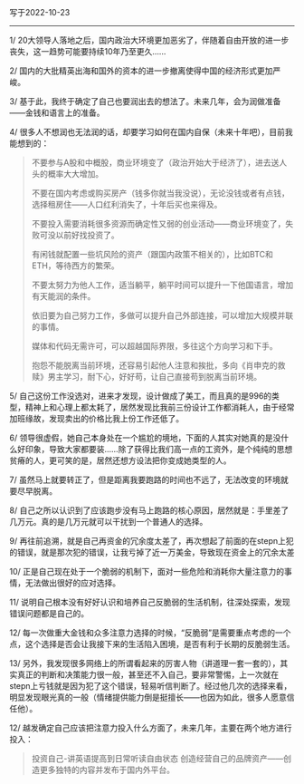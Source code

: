 写于2022-10-23

-----

1/ 20大领导人落地之后，国内政治大环境更加恶劣了，伴随着自由开放的进一步丧失，这一趋势可能要持续10年乃至更久……

2/ 国内的大批精英出海和国外的资本的进一步撤离使得中国的经济形式更加严峻。

3/ 基于此，我终于确定了自己也要润出去的想法了。未来几年，会为润做准备——金钱和语言上的准备。

4/ 很多人不想润也无法润的话，却要学习如何在国内自保（未来十年吧），目前我能想到的：
>不要参与A股和中概股，商业环境变了（政治开始大于经济了），进去送人头的概率大大增加。
>
>不要在国内考虑或购买房产（钱多你就当我没说），无论没钱或者有点钱，选择租房住——人口红利消失了，十年后买也来得及。
>
>不要投入需要消耗很多资源而确定性又弱的创业活动——商业环境变了，失败可没以前好找投资了。
>
>有闲钱就配置一些坑风险的资产（跟国内政策不相关的），比如BTC和ETH，等待西方的繁荣。
>
>不要太努力为他人工作，适当躺平，躺平时间可以提升一下他国语言，增加有天能润的条件。
>
>依旧要为自己努力工作，多做可以提升自己外部连接，可以增加大规模并联的事情。
>
>媒体和代码无需许可，可以超越国际界限，多往这个方向学习和下手。
>
>抱怨不能脱离当前环境，还容易引起他人注意和挨批，多向《肖申克的救赎》男主学习，耐下心，好好苟，让自己直接苟到脱离当前环境。

5/ 自己这份工作没选对，进来才发现，设计做成了美工，而且真的是996的类型，精神上和心理上都太耗了，居然发现比我前三份设计工作都消耗人，由于经常加班缘故，发现卖出的价格比我上份工作还低了。

6/ 领导很虚假，她自己本身处在一个尴尬的境地，下面的人其实对她真的是没什么好印象，导致大家都要装……除了获得比我们高一点的工资外，是个纯纯的思想贫瘠的人，更可笑的是，居然还想方设法把你变成她类型的人。

7/ 虽然马上就要转正了，但是距离我要跑路的时间也不远了，无法改变的环境就要尽早脱离。

8/ 自己之所以认识到了应该跑步没有马上跑路的核心原因，居然就是：手里差了几万元。真的是几万元就可以干扰到一个普通人的选择。

9/ 再往前追溯，就是自己再资金的冗余度太差了，再次想起了前面的在stepn上犯的错误，就是那次犯的错误，让我亏掉了近一万美金，导致现在资金上的冗余太差

10/ 正是自己现在处于一个脆弱的机制下，面对一些危险和消耗你大量注意力的事情，无法做出很好的应对选择。

11/ 说明自己根本没有好好认识和培养自己反脆弱的生活机制，往深处探索，发现错误问题都是自己的。

12/ 每一次做重大金钱和众多注意力选择的时候，“反脆弱”是需要重点考虑的一个点，这个选择是否会让我接下来的生活陷入困境，是否有利于长期的反脆弱生活。

13/ 另外，我发现很多网络上的所谓看起来的厉害人物（讲道理一套一套的），其实真正的判断和决策能力很一般，甚至还不入自己，要非常警惕，上一次就在stepn上亏钱就是因为犯了这个错误，轻易听信判断了。经过他几次的选择来看，明显发现眼光真的一般（情绪提供能力倒是挺擅长——也因为如此，很多人愿意信任他）。

12/ 越发确定自己应该把注意力投入什么方面了，未来几年，主要在两个地方进行投入：
>投资自己-讲英语提高到日常听读自由状态
>创造经营自己的品牌资产——创造更多独特的内容并发布于国内外平台。

